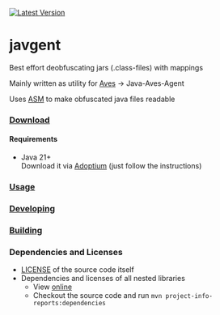 [![Latest Version](https://img.shields.io/github/v/release/BaseMC/javgent)](https://github.com/BaseMC/javgent/releases)
# javgent
Best effort deobfuscating jars (.class-files) with mappings 

Mainly written as utility for [Aves](https://github.com/BaseMC/Aves) → Java-Aves-Agent

Uses [ASM](https://asm.ow2.io/) to make obfuscated java files readable

### [Download](https://github.com/BaseMC/javgent/releases)
#### Requirements
* Java 21+ <br/>Download it via [Adoptium](https://adoptium.net/) (just follow the instructions)

### [Usage](docs/Usage.md)
  
### [Developing](docs/Developing.md)

### [Building](docs/Building.md)

### Dependencies and Licenses
* [LICENSE](LICENSE) of the source code itself
* Dependencies and licenses of all nested libraries
  * View [online](https://basemc.github.io/javgent/dependencies/)
  * Checkout the source code and run ``mvn project-info-reports:dependencies``
